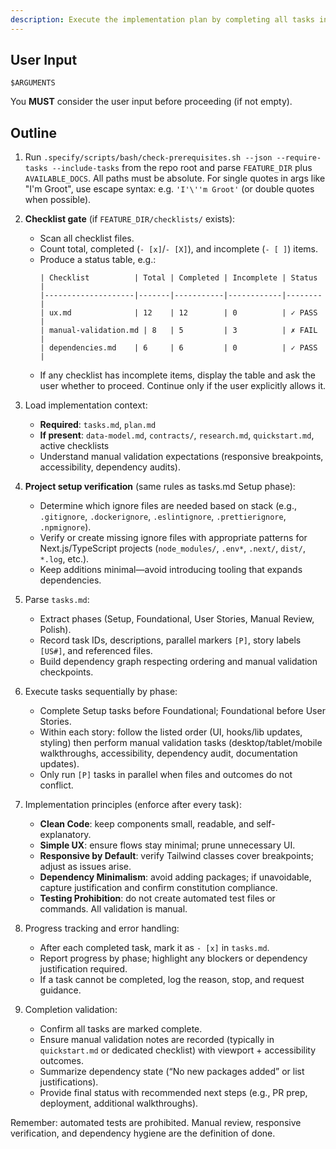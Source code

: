 ```yaml
---
description: Execute the implementation plan by completing all tasks in tasks.md while honoring manual validation and dependency minimalism.
---
```


## User Input

```text
$ARGUMENTS
```

You **MUST** consider the user input before proceeding (if not empty).

## Outline

1. Run `.specify/scripts/bash/check-prerequisites.sh --json --require-tasks --include-tasks` from the repo root and parse `FEATURE_DIR` plus `AVAILABLE_DOCS`. All paths must be absolute. For single quotes in args like "I'm Groot", use escape syntax: e.g. `'I'\''m Groot'` (or double quotes when possible).

2. **Checklist gate** (if `FEATURE_DIR/checklists/` exists):
   - Scan all checklist files.
   - Count total, completed (`- [x]`/`- [X]`), and incomplete (`- [ ]`) items.
   - Produce a status table, e.g.:
     ```
     | Checklist          | Total | Completed | Incomplete | Status |
     |--------------------|-------|-----------|------------|--------|
     | ux.md              | 12    | 12        | 0          | ✓ PASS |
     | manual-validation.md | 8   | 5         | 3          | ✗ FAIL |
     | dependencies.md    | 6     | 6         | 0          | ✓ PASS |
     ```
   - If any checklist has incomplete items, display the table and ask the user whether to proceed. Continue only if the user explicitly allows it.

3. Load implementation context:
   - **Required**: `tasks.md`, `plan.md`
   - **If present**: `data-model.md`, `contracts/`, `research.md`, `quickstart.md`, active checklists
   - Understand manual validation expectations (responsive breakpoints, accessibility, dependency audits).

4. **Project setup verification** (same rules as tasks.md Setup phase):
   - Determine which ignore files are needed based on stack (e.g., `.gitignore`, `.dockerignore`, `.eslintignore`, `.prettierignore`, `.npmignore`).
   - Verify or create missing ignore files with appropriate patterns for Next.js/TypeScript projects (`node_modules/`, `.env*`, `.next/`, `dist/`, `*.log`, etc.).
   - Keep additions minimal—avoid introducing tooling that expands dependencies.

5. Parse `tasks.md`:
   - Extract phases (Setup, Foundational, User Stories, Manual Review, Polish).
   - Record task IDs, descriptions, parallel markers `[P]`, story labels `[US#]`, and referenced files.
   - Build dependency graph respecting ordering and manual validation checkpoints.

6. Execute tasks sequentially by phase:
   - Complete Setup tasks before Foundational; Foundational before User Stories.
   - Within each story: follow the listed order (UI, hooks/lib updates, styling) then perform manual validation tasks (desktop/tablet/mobile walkthroughs, accessibility, dependency audit, documentation updates).
   - Only run `[P]` tasks in parallel when files and outcomes do not conflict.

7. Implementation principles (enforce after every task):
   - **Clean Code**: keep components small, readable, and self-explanatory.
   - **Simple UX**: ensure flows stay minimal; prune unnecessary UI.
   - **Responsive by Default**: verify Tailwind classes cover breakpoints; adjust as issues arise.
   - **Dependency Minimalism**: avoid adding packages; if unavoidable, capture justification and confirm constitution compliance.
   - **Testing Prohibition**: do not create automated test files or commands. All validation is manual.

8. Progress tracking and error handling:
   - After each completed task, mark it as `- [x]` in `tasks.md`.
   - Report progress by phase; highlight any blockers or dependency justification required.
   - If a task cannot be completed, log the reason, stop, and request guidance.

9. Completion validation:
   - Confirm all tasks are marked complete.
   - Ensure manual validation notes are recorded (typically in `quickstart.md` or dedicated checklist) with viewport + accessibility outcomes.
   - Summarize dependency state (“No new packages added” or list justifications).
   - Provide final status with recommended next steps (e.g., PR prep, deployment, additional walkthroughs).

Remember: automated tests are prohibited. Manual review, responsive verification, and dependency hygiene are the definition of done.
